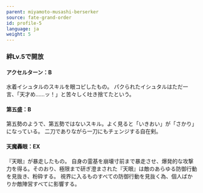 ```yaml
---
parent: miyamoto-musashi-berserker
source: fate-grand-order
id: profile-5
language: ja
weight: 5
---
```


### 絆Lv.5で開放

#### アクセルターン：B

水着イシュタルのスキルを眼コピしたもの。
パクられたイシュタルはただ一言、「天才め……ッ！」と苦々しく吐き捨てたという。

#### 第五盛：B

第五勢のようで、第五勢ではないスキル。よく見ると「いきおい」が「さかり」になっている。
二刀でありながら一刀にもチェンジする自在剣。

#### 天魔轟眼：EX

『天眼』が暴走したもの。
自身の霊基を崩壊寸前まで暴走させ、爆発的な攻撃力を得る。そのおり、極限まで研ぎ澄まされた『天眼』は敵のあらゆる防御行動を見抜き、粉砕する。
視界に入るものすべての防御行動を見抜く為、個人ばかりか敵陣営すべてに影響する。
